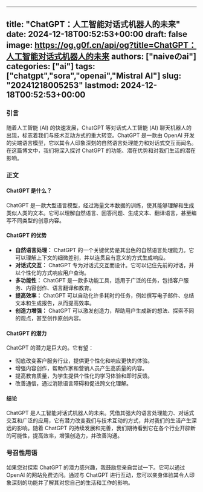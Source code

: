 
---
title: "ChatGPT：人工智能对话式机器人的未来"
date: 2024-12-18T00:52:53+00:00
draft: false
image: https://og.g0f.cn/api/og?title=ChatGPT：人工智能对话式机器人的未来
authors: ["naiveのai"]
categories: ["ai"]
tags: ["chatgpt","sora","openai","Mistral AI"]
slug: "20241218005253"
lastmod: 2024-12-18T00:52:53+00:00
---
### 引言

随着人工智能 (AI) 的快速发展，ChatGPT 等对话式人工智能 (AI) 聊天机器人的出现，标志着我们与技术互动方式的重大转变。ChatGPT 是一款由 OpenAI 开发的尖端语言模型，它以其令人印象深刻的自然语言处理能力和对话式交互而闻名。在这篇博文中，我们将深入探讨 ChatGPT 的功能、潜在优势和对我们生活的潜在影响。

### 正文

#### ChatGPT 是什么？

ChatGPT 是一款大型语言模型，经过海量文本数据的训练，使其能够理解和生成类似人类的文本。它可以理解自然语言、回答问题、生成文本、翻译语言，甚至编写不同类型的创意内容。

#### ChatGPT 的优势

* **自然语言处理：** ChatGPT 的一个关键优势是其出色的自然语言处理能力。它可以理解上下文的细微差别，并以连贯且有意义的方式生成响应。
* **对话式交互：** ChatGPT 专为对话式交互而设计。它可以记住先前的对话，并以个性化的方式响应用户查询。
* **多功能性：** ChatGPT 是一款多功能工具，适用于广泛的任务，包括客户服务、内容创作、语言翻译和教育。
* **提高效率：** ChatGPT 可以自动化许多耗时的任务，例如撰写电子邮件、总结文本和生成报告，从而提高效率。
* **创造力增强：** ChatGPT 可以激发创造力，帮助用户生成新的想法、探索不同的观点，甚至创作原创内容。

#### ChatGPT 的潜力

ChatGPT 的潜力是巨大的。它有望：

* 彻底改变客户服务行业，提供更个性化和响应更快的体验。
* 增强内容创作，帮助作家和营销人员产生高质量的内容。
* 提高教育质量，为学生提供个性化的学习体验和即时反馈。
* 改善通信，通过消除语言障碍和促进跨文化理解。

#### 结论

ChatGPT 是人工智能对话式机器人的未来。凭借其强大的语言处理能力、对话式交互和广泛的应用，它有潜力改变我们与技术互动的方式，并对我们的生活产生深远的影响。随着 ChatGPT 的持续发展和完善，我们期待看到它在各个行业开辟新的可能性，提高效率，增强创造力，并改善沟通。

### 号召性用语

如果您对探索 ChatGPT 的潜力感兴趣，我鼓励您亲自尝试一下。它可以通过 OpenAI 的网站免费访问。通过与 ChatGPT 进行互动，您可以亲身体验其令人印象深刻的功能并了解其对您自己的生活和工作的影响。